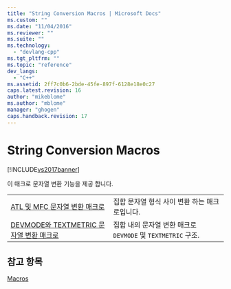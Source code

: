 ```yaml
---
title: "String Conversion Macros | Microsoft Docs"
ms.custom: ""
ms.date: "11/04/2016"
ms.reviewer: ""
ms.suite: ""
ms.technology: 
  - "devlang-cpp"
ms.tgt_pltfrm: ""
ms.topic: "reference"
dev_langs: 
  - "C++"
ms.assetid: 2ff7c0b6-2bde-45fe-897f-6128e18e0c27
caps.latest.revision: 16
author: "mikeblome"
ms.author: "mblome"
manager: "ghogen"
caps.handback.revision: 17
---
```

# String Conversion Macros
[!INCLUDE[vs2017banner](../../assembler/inline/includes/vs2017banner.md)]

이 매크로 문자열 변환 기능을 제공 합니다.  
  
|||  
|-|-|  
|[ATL 및 MFC 문자열 변환 매크로](../Topic/ATL%20and%20MFC%20String%20Conversion%20Macros.md)|집합 문자열 형식 사이 변환 하는 매크로입니다.|  
|[DEVMODE와 TEXTMETRIC 문자열 변환 매크로](../Topic/DEVMODE%20and%20TEXTMETRIC%20String%20Conversion%20Macros.md)|집합 내의 문자열 변환 매크로 `DEVMODE` 및 `TEXTMETRIC` 구조.|  
  
## 참고 항목  
 [Macros](../../atl/reference/atl-macros.md)